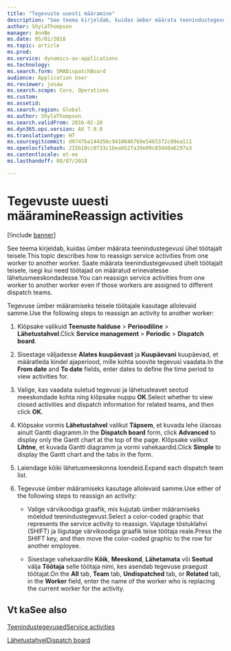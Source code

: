 ```yaml
---
title: "Tegevuste uuesti määramine"
description: "See teema kirjeldab, kuidas ümber määrata teenindustegevusi ühel töötajalt teisele."
author: ShylaThompson
manager: AnnBe
ms.date: 05/01/2018
ms.topic: article
ms.prod: 
ms.service: dynamics-ax-applications
ms.technology: 
ms.search.form: SMADispatchBoard
audience: Application User
ms.reviewer: josaw
ms.search.scope: Core, Operations
ms.custom: 
ms.assetid: 
ms.search.region: Global
ms.author: ShylaThompson
ms.search.validFrom: 2016-02-28
ms.dyn365.ops.version: AX 7.0.0
ms.translationtype: HT
ms.sourcegitcommit: d9747ba144d56c9410846769e5465372c89ea111
ms.openlocfilehash: 215b10cc0733c1beab52fa39e09c83d40a6297a3
ms.contentlocale: et-ee
ms.lasthandoff: 08/07/2018

---
```



# <a name="reassign-activities"></a><span data-ttu-id="66e01-103">Tegevuste uuesti määramine</span><span class="sxs-lookup"><span data-stu-id="66e01-103">Reassign activities</span></span> 

[!include [banner](../includes/banner.md)]


<span data-ttu-id="66e01-104">See teema kirjeldab, kuidas ümber määrata teenindustegevusi ühel töötajalt teisele.</span><span class="sxs-lookup"><span data-stu-id="66e01-104">This topic describes how to reassign service activities from one worker to another worker.</span></span> <span data-ttu-id="66e01-105">Saate määrata teenindustegevused ühelt töötajalt teisele, isegi kui need töötajad on määratud erinevatesse lähetusmeeskondadesse.</span><span class="sxs-lookup"><span data-stu-id="66e01-105">You can reassign service activities from one worker to another worker even if those workers are assigned to different dispatch teams.</span></span>

<span data-ttu-id="66e01-106">Tegevuse ümber määramiseks teisele töötajale kasutage allolevaid samme.</span><span class="sxs-lookup"><span data-stu-id="66e01-106">Use the following steps to reassign an activity to another worker:</span></span>

1.  <span data-ttu-id="66e01-107">Klõpsake valikuid **Teenuste halduse** \> **Perioodiline** \> **Lähetustahvel**.</span><span class="sxs-lookup"><span data-stu-id="66e01-107">Click **Service management** \> **Periodic** \> **Dispatch board**.</span></span>

2.  <span data-ttu-id="66e01-108">Sisestage väljadesse **Alates kuupäevast** ja **Kuupäevani** kuupäevad, et määratleda kindel ajaperiood, mille kohta soovite tegevusi vaadata.</span><span class="sxs-lookup"><span data-stu-id="66e01-108">In the **From date** and **To date** fields, enter dates to define the time period to view activities for.</span></span>

3.  <span data-ttu-id="66e01-109">Valige, kas vaadata suletud tegevusi ja lähetusteavet seotud meeskondade kohta ning klõpsake nuppu **OK**.</span><span class="sxs-lookup"><span data-stu-id="66e01-109">Select whether to view closed activities and dispatch information for related teams, and then click **OK**.</span></span>

4.  <span data-ttu-id="66e01-110">Klõpsake vormis **Lähetustahvel** valikut **Täpsem**, et kuvada lehe ülaosas ainult Gantti diagramm.</span><span class="sxs-lookup"><span data-stu-id="66e01-110">In the **Dispatch board** form, click **Advanced** to display only the Gantt chart at the top of the page.</span></span> <span data-ttu-id="66e01-111">Klõpsake valikut **Lihtne**, et kuvada Gantti diagramm ja vormi vahekaardid.</span><span class="sxs-lookup"><span data-stu-id="66e01-111">Click **Simple** to display the Gantt chart and the tabs in the form.</span></span>

5.  <span data-ttu-id="66e01-112">Laiendage kõiki lähetusmeeskonna loendeid.</span><span class="sxs-lookup"><span data-stu-id="66e01-112">Expand each dispatch team list.</span></span>

6.  <span data-ttu-id="66e01-113">Tegevuse ümber määramiseks kasutage allolevaid samme.</span><span class="sxs-lookup"><span data-stu-id="66e01-113">Use either of the following steps to reassign an activity:</span></span>
    
      - <span data-ttu-id="66e01-114">Valige värvikoodiga graafik, mis kujutab ümber määramiseks mõeldud teenindustegevust.</span><span class="sxs-lookup"><span data-stu-id="66e01-114">Select a color-coded graphic that represents the service activity to reassign.</span></span> <span data-ttu-id="66e01-115">Vajutage tõstuklahvi (SHIFT) ja liigutage värvikoodiga graafik teise töötaja reale.</span><span class="sxs-lookup"><span data-stu-id="66e01-115">Press the SHIFT key, and then move the color-coded graphic to the row for another employee.</span></span>
    
      - <span data-ttu-id="66e01-116">Sisestage vahekaardile **Kõik**, **Meeskond**, **Lähetamata** või **Seotud** välja **Töötaja** selle töötaja nimi, kes asendab tegevuse praegust töötajat.</span><span class="sxs-lookup"><span data-stu-id="66e01-116">On the **All** tab, **Team** tab, **Undispatched** tab, or **Related** tab, in the **Worker** field, enter the name of the worker who is replacing the current worker for the activity.</span></span>

## <a name="see-also"></a><span data-ttu-id="66e01-117">Vt ka</span><span class="sxs-lookup"><span data-stu-id="66e01-117">See also</span></span>

[<span data-ttu-id="66e01-118">Teenindustegevused</span><span class="sxs-lookup"><span data-stu-id="66e01-118">Service activities</span></span>](service-activities.md)

[<span data-ttu-id="66e01-119">Lähetustahvel</span><span class="sxs-lookup"><span data-stu-id="66e01-119">Dispatch board</span></span>](dispatch-board.md)




